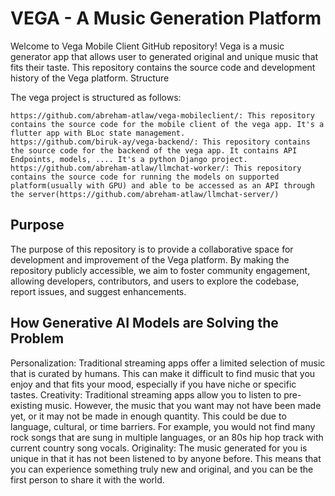 <h1>VEGA - A Music Generation Platform</h1>

Welcome to Vega Mobile Client GitHub repository! Vega is a music generator app that allows user to generated original and unique music that fits their taste. This repository contains the source code and development history of the Vega platform.
Structure

The vega project is structured as follows:

    https://github.com/abreham-atlaw/vega-mobileclient/: This repository contains the source code for the mobile client of the vega app. It's a flutter app with BLoc state management.
    https://github.com/biruk-ay/vega-backend/: This repository contains the source code for the backend of the vega app. It contains API Endpoints, models, .... It's a python Django project.
    https://github.com/abreham-atlaw/llmchat-worker/: This repository contains the source code for running the models on supported platform(usually with GPU) and able to be accessed as an API through the server(https://github.com/abreham-atlaw/llmchat-server/)


<h2>Purpose</h2>

The purpose of this repository is to provide a collaborative space for development and improvement of the Vega platform. By making the repository publicly accessible, we aim to foster community engagement, allowing developers, contributors, and users to explore the codebase, report issues, and suggest enhancements.



<h2>How Generative AI Models are Solving the Problem</h2>

Personalization: Traditional streaming apps offer a limited selection of music that is curated by humans. This can make it difficult to find music that you enjoy and that fits your mood, especially if you have niche or specific tastes.
Creativity: Traditional streaming apps allow you to listen to pre-existing music. However, the music that you want may not have been made yet, or it may not be made in enough quantity. This could be due to language, cultural, or time barriers. For example, you would not find many rock songs that are sung in multiple languages, or an 80s hip hop track with current country song vocals.
Originality: The music generated for you is unique in that it has not been listened to by anyone before. This means that you can experience something truly new and original, and you can be the first person to share it with the world.

